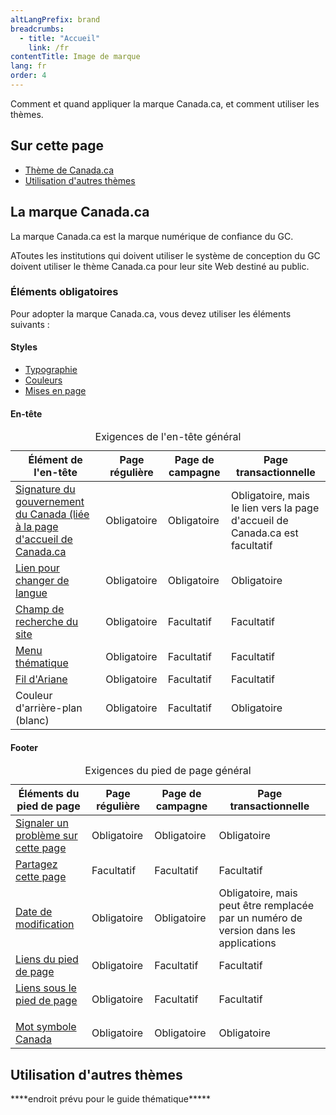 ```yaml
---
altLangPrefix: brand
breadcrumbs:
  - title: "Accueil"
    link: /fr
contentTitle: Image de marque
lang: fr
order: 4
---
```


<p>Comment et quand appliquer la marque Canada.ca, et comment utiliser les thèmes.</p>

<h2 class="h3">Sur cette page</h2>
<ul>
  <li><a href="#canada">Thème de Canada.ca</a></li>
  <li><a href="#themes">Utilisation d'autres thèmes</a></li>
</ul>

<h2 id="canada">La marque Canada.ca</h2>
<p>La marque Canada.ca est la marque numérique de confiance du GC.</p>
<p>AToutes les institutions qui doivent utiliser le système de conception du GC doivent utiliser le thème Canada.ca pour leur site Web destiné au public.</p>

<h3>Éléments obligatoires</h3>
<p>Pour adopter la marque Canada.ca, vous devez utiliser les éléments suivants :</p>

<h4>Styles</h4>
<ul>
  <li><a href="https://conception.canada.ca/styles/typographie.htmll">Typographie</a></li>
  <li><a href="https://conception.canada.ca/styles/couleurs.html">Couleurs</a></li>
  <li><a href="https://conception.canada.ca/styles/mises-en-page.html">Mises en page</a></li>
</ul>

<h4>En-tête</h4>
<table class="table table-bordered table-condensed">
  <caption>Exigences de l'en-tête général</caption>
  <thead>
    <tr class="active">
      <th scope="col">Élément de l'en-tête</th>
      <th scope="col">Page régulière</th>
      <th scope="col">Page de campagne</th>
      <th scope="col">Page transactionnelle</th>
    </tr>
  </thead>
  <tbody>
    <tr>
      <td><a href="https://conception.canada.ca/configurations-conception-communes/signature.html">Signature du gouvernement du Canada (liée à la page d'accueil de Canada.ca</a></td>
      <td>Obligatoire</td>
      <td>Obligatoire</td>
      <td>Obligatoire, mais le lien vers la page d'accueil de Canada.ca est facultatif</td>
    </tr>
    <tr>
      <td><a href="https://conception.canada.ca/configurations-conception-communes/changer-langue.html">Lien pour changer de langue</a></td>
      <td>Obligatoire</td>
      <td>Obligatoire</td>
      <td>Obligatoire</td>
    </tr>
    <tr>
      <td><a href="https://conception.canada.ca/configurations-conception-communes/champ-recherche.html">Champ de recherche du site</a></td>
      <td>Obligatoire</td>
      <td>Facultatif</td>
      <td>Facultatif</td>
    </tr>
    <tr>
      <td><a href="https://conception.canada.ca/configurations-conception-communes/menu-site.html">Menu thématique</a></td>
      <td>Obligatoire</td>
      <td>Facultatif</td>
      <td>Facultatif</td>
    </tr>
    <tr>
      <td><a href="https://conception.canada.ca/configurations-conception-communes/fil-ariane.html">Fil d'Ariane</a></td>
      <td>Obligatoire</td>
      <td>Facultatif</td>
      <td>Facultatif</td>
    </tr>
    <tr>
      <td>Couleur d'arrière-plan (blanc)</td>
      <td>Obligatoire</td>
      <td>Facultatif</td>
      <td>Obligatoire</td>
    </tr>
  </tbody>
</table>

<h4>Footer</h4>
<table class="table table-bordered table-condensed">
  <caption>Exigences du pied de page général</caption>
  <thead>
    <tr class="active">
      <th scope="col">Éléments du pied de page</th>
      <th scope="col">Page régulière</th>
      <th scope="col">Page de campagne</th>
      <th scope="col">Page transactionnelle</th>
    </tr>
  </thead>
  <tbody>
    <tr>
      <td><a href="https://conception.canada.ca/configurations-conception-communes/signaler-probleme.html">Signaler un problème sur cette page</a></td>
      <td>Obligatoire</td>
      <td>Obligatoire</td>
      <td>Obligatoire</td>
    </tr>
    <tr>
      <td><a href="https://conception.canada.ca/configurations-conception-communes/partagez-page.html">Partagez cette page</a></td>
      <td>Facultatif</td>
      <td>Facultatif</td>
      <td>Facultatif</td>
    </tr>
    <tr>
      <td><a href="https://conception.canada.ca/configurations-conception-communes/date-modification.html">Date de modification</a></td>
      <td>Obligatoire</td>
      <td>Obligatoire</td>
      <td>Obligatoire, mais peut être remplacée par un numéro de version dans les applications</td>
    </tr>
    <tr>
      <td><a href="https://conception.canada.ca/configurations-conception-communes/pied-page.html">Liens du pied de page</a></td>
      <td>Obligatoire</td>
      <td>Facultatif</td>
      <td>Facultatif</td>
    </tr>
    <tr>
      <td><a href="https://conception.canada.ca/configurations-conception-communes/pied-page.html#structure">Liens sous le pied de page<p></p></a></td>
      <td>Obligatoire</td>
      <td>Facultatif</td>
      <td>Facultatif</td>
    </tr>
    <tr>
      <td><a href="https://conception.canada.ca/configurations-conception-communes/pied-page.html#autres">Mot symbole Canada</a></td>
      <td>Obligatoire</td>
      <td>Obligatoire</td>
      <td>Obligatoire</td>
    </tr>
  </tbody>
</table>

<h2 id="themes">Utilisation d'autres thèmes</h2>
<p>****endroit prévu pour le guide thématique*****</p>

